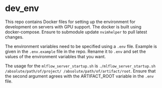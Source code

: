 # dev_env
This repo contains Docker files for setting up the environment for development on servers with GPU support. The docker is built using docker-compose. Ensure to submodule update `nvimhelper` to pull latest changes. 

The environment variables need to be specified using a `.env` file. Example is given in the `.env.example` file in the repo. Rename it to `.env` and set the values of the environment variables that you want.

The usage for the `mlflow_server_startup.sh` is 
`./mlflow_server_startup.sh /absolute/path/of/project/ /absolute/path/of/artifact/root`. Ensure that the second argument agrees with the ARTIFACT_ROOT variable in the `.env` file.
